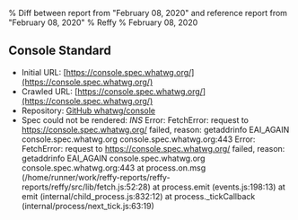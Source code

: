% Diff between report from "February 08, 2020" and reference report from "February 08, 2020"
% Reffy
% February 08, 2020

## Console Standard

- Initial URL: [https://console.spec.whatwg.org/](https://console.spec.whatwg.org/)
- Crawled URL: [https://console.spec.whatwg.org/](https://console.spec.whatwg.org/)
- Repository: [GitHub whatwg/console](https://github.com/whatwg/console)
- Spec could not be rendered: *INS* Error: FetchError: request to https://console.spec.whatwg.org/ failed, reason: getaddrinfo EAI_AGAIN console.spec.whatwg.org console.spec.whatwg.org:443 Error: FetchError: request to https://console.spec.whatwg.org/ failed, reason: getaddrinfo EAI_AGAIN console.spec.whatwg.org console.spec.whatwg.org:443
    at process.on.msg (/home/runner/work/reffy-reports/reffy-reports/reffy/src/lib/fetch.js:52:28)
    at process.emit (events.js:198:13)
    at emit (internal/child_process.js:832:12)
    at process._tickCallback (internal/process/next_tick.js:63:19)


